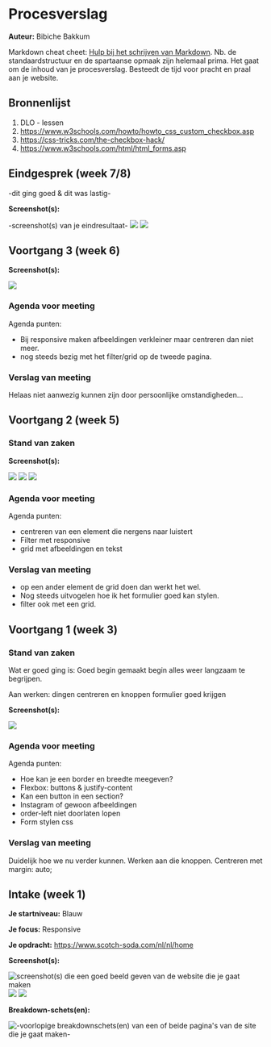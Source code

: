 # Procesverslag
**Auteur:** Bibiche Bakkum

Markdown cheat cheet: [Hulp bij het schrijven van Markdown](https://github.com/adam-p/markdown-here/wiki/Markdown-Cheatsheet). Nb. de standaardstructuur en de spartaanse opmaak zijn helemaal prima. Het gaat om de inhoud van je procesverslag. Besteedt de tijd voor pracht en praal aan je website.



## Bronnenlijst

1. DLO - lessen 
2. https://www.w3schools.com/howto/howto_css_custom_checkbox.asp
3. https://css-tricks.com/the-checkbox-hack/
4. https://www.w3schools.com/html/html_forms.asp


## Eindgesprek (week 7/8)

-dit ging goed & dit was lastig-

**Screenshot(s):**

-screenshot(s) van je eindresultaat-
![](images/eindresultaat1.png)
![](images/eindresultaat2.png)

## Voortgang 3 (week 6)


**Screenshot(s):**

![](images/screenweek3.png)

### Agenda voor meeting

Agenda punten:
- Bij responsive maken afbeeldingen verkleiner maar centreren dan niet meer.
- nog steeds bezig met het filter/grid op de tweede pagina.

### Verslag van meeting
Helaas niet aanwezig kunnen zijn door persoonlijke omstandigheden...

## Voortgang 2 (week 5)

### Stand van zaken

**Screenshot(s):**

![](images/screenweek2.1.png)
![](images/screenweek2.2.png)
![](images/screenweek2.3.png)

### Agenda voor meeting

Agenda punten:
- centreren van een element die nergens naar luistert
- Filter met responsive
- grid met afbeeldingen en tekst

### Verslag van meeting
- op een ander element de grid doen dan werkt het wel.
- Nog steeds uitvogelen hoe ik het formulier goed kan stylen.
- filter ook met een grid. 


## Voortgang 1 (week 3)

### Stand van zaken

Wat er goed ging is: Goed begin gemaakt begin alles weer langzaam te begrijpen.

Aan werken: dingen centreren en knoppen formulier goed krijgen

**Screenshot(s):**

![](images/screenweek1.png)

### Agenda voor meeting

Agenda punten:
- Hoe kan je een border en breedte meegeven?
- Flexbox: buttons & justify-content
- Kan een button in een section?
- Instagram of gewoon afbeeldingen
- order-left niet doorlaten lopen
- Form stylen css

### Verslag van meeting

Duidelijk hoe we nu verder kunnen. Werken aan die knoppen. 
Centreren met margin: auto;



## Intake (week 1)

**Je startniveau:** Blauw

**Je focus:** Responsive

**Je opdracht:** https://www.scotch-soda.com/nl/nl/home

**Screenshot(s):**

![screenshot(s) die een goed beeld geven van de website die je gaat maken](images/screenshot1.jpg)
![](images/screenshot2.jpg)
![](images/screenshot3.jpg)

**Breakdown-schets(en):**

![-voorlopige breakdownschets(en) van een of beide pagina's van de site die je gaat maken-](images/breakdownschets.jpg)
